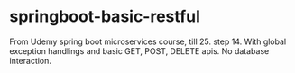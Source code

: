 # springboot-basic-restful
From Udemy spring boot microservices course, till 25. step 14. 
With global exception handlings and basic GET, POST, DELETE apis. 
No database interaction. 
